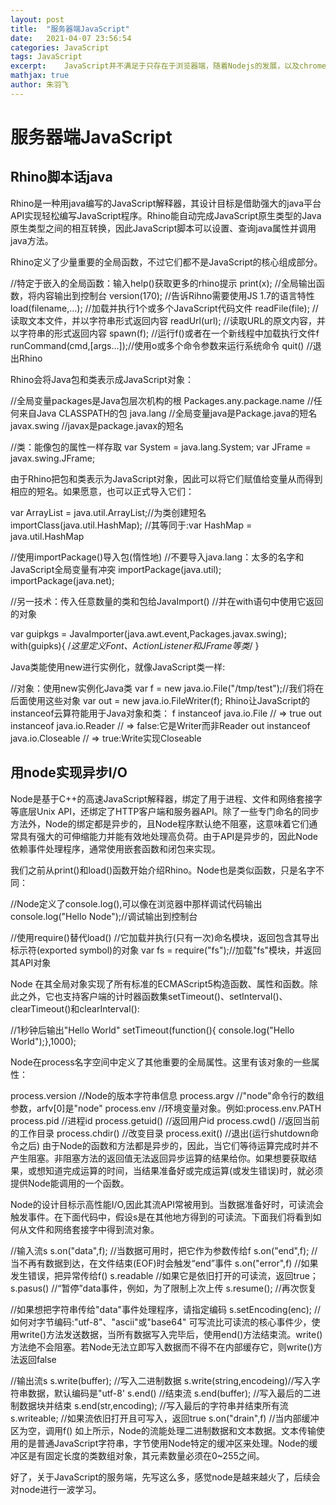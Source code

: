 ```yaml
---
layout: post
title:  "服务器端JavaScript"
date:   2021-04-07 23:56:54
categories: JavaScript
tags: JavaScript
excerpt:	JavaScript并不满足于只存在于浏览器端，随着Nodejs的发展，以及chromev8引擎在后台服务器端的应用，使得JavaScript逐渐活跃于服务器端
mathjax: true
author:	朱羽飞
---
```


 

# 服务器端JavaScript

## Rhino脚本话java

Rhino是一种用java编写的JavaScript解释器，其设计目标是借助强大的java平台API实现轻松编写JavaScript程序。Rhino能自动完成JavaScript原生类型的Java原生类型之间的相互转换，因此JavaScript脚本可以设置、查询java属性并调用java方法。

Rhino定义了少量重要的全局函数，不过它们都不是JavaScript的核心组成部分。

 //特定于嵌入的全局函数：输入help()获取更多的rhino提示
 print(x);    //全局输出函数，将内容输出到控制台
 version(170);   //告诉Rihno需要使用JS 1.7的语言特性
 load(filename,...);  //加载并执行1个或多个JavaScript代码文件
 readFile(file);   //读取文本文件，并以字符串形式返回内容
 readUrl(url);   //读取URL的原文内容，并以字符串的形式返回内容
 spawn(f);      //运行f()或者在一个新线程中加载执行文件f
 runCommand(cmd,[args...]);//使用o或多个命令参数来运行系统命令
 quit()     //退出Rhino

Rhino会将Java包和类表示成JavaScript对象：

 //全局变量packages是Java包层次机构的根
 Packages.any.package.name  //任何来自Java CLASSPATH的包
 java.lang     //全局变量java是Package.java的短名
 javax.swing    //javax是package.javax的短名

 //类：能像包的属性一样存取
 var System = java.lang.System;
 var JFrame = javax.swing.JFrame;

由于Rhino把包和类表示为JavaScript对象，因此可以将它们赋值给变量从而得到相应的短名。如果愿意，也可以正式导入它们：

 var ArrayList = java.util.ArrayList;//为类创建短名
 importClass(java.util.HashMap);  //其等同于:var HashMap = java.util.HashMap

 //使用importPackage()导入包(惰性地)
 //不要导入java.lang：太多的名字和JavaScript全局变量有冲突
 importPackage(java.util);
 importPackage(java.net);

 //另一技术：传入任意数量的类和包给JavaImport()
 //并在with语句中使用它返回的对象

 var guipkgs = JavaImporter(java.awt.event,Packages.javax.swing);
 with(guipks){
  /*这里定义Font、ActionListener和JFrame等类*/
 }

 Java类能使用new进行实例化，就像JavaScript类一样:

 //对象：使用new实例化Java类
 var f = new java.io.File("/tmp/test");//我们将在后面使用这些对象
 var out = new java.io.FileWriter(f);
Rhino让JavaScript的instanceof云算符能用于Java对象和类：
 f instanceof java.io.File   // => true
 out instanceof java.io.Reader  // => false:它是Writer而非Reader
 out instanceof java.io.Closeable // => true:Write实现Closeable

## 用node实现异步I/O

Node是基于C++的高速JavaScript解释器，绑定了用于进程、文件和网络套接字等底层Unix API，还绑定了HTTP客户端和服务器API。除了一些专门命名的同步方法外，Node的绑定都是异步的，且Node程序默认绝不阻塞，这意味着它们通常具有强大的可伸缩能力并能有效地处理高负荷。由于API是异步的，因此Node依赖事件处理程序，通常使用嵌套函数和闭包来实现。

我们之前从print()和load()函数开始介绍Rhino。Node也是类似函数，只是名字不同：

 //Node定义了console.log(),可以像在浏览器中那样调试代码输出
 console.log("Hello Node");//调试输出到控制台

 //使用require()替代load()
 //它加载并执行(只有一次)命名模块，返回包含其导出标示符(exported symbol)的对象
 var fs = require("fs");//加载"fs"模块，并返回其API对象

Node 在其全局对象实现了所有标准的ECMAScript5构造函数、属性和函数。除此之外，它也支持客户端的计时器函数集setTimeout()、setInterval()、clearTimeout()和clearInterval():

 //1秒钟后输出"Hello World"
 setTimeout(function(){ console.log("Hello World");},1000);

Node在process名字空间中定义了其他重要的全局属性。这里有该对象的一些属性：

 process.version  //Node的版本字符串信息
 process.argv //"node"命令行的数组参数，arfv[0]是"node"
 process.env  //环境变量对象。例如:process.env.PATH
 process.pid  //进程id
 process.getuid() //返回用户id
 process.cwd() //返回当前的工作目录
 process.chdir() //改变目录
 process.exit() //退出(运行shutdown命令之后)
由于Node的函数和方法都是异步的，因此，当它们等待运算完成时并不产生阻塞。非阻塞方法的返回值无法返回异步运算的结果给你。如果想要获取结果，或想知道完成运算的时间，当结果准备好或完成运算(或发生错误)时，就必须提供Node能调用的一个函数。

Node的设计目标示高性能I/O,因此其流API常被用到。当数据准备好时，可读流会触发事件。在下面代码中，假设s是在其他地方得到的可读流。下面我们将看到如何从文件和网络套接字中得到流对象。

 //输入流s
 s.on("data",f);  //当数据可用时，把它作为参数传给f
 s.on("end",f); //当不再有数据到达，在文件结束(EOF)时会触发“end”事件
 s.on("error",f) //如果发生错误，把异常传给f()
 s.readable  //如果它是依旧打开的可读流，返回true；
 s.pasus()  //“暂停”data事件，例如，为了限制上次上传
 s.resume();  //再次恢复

 //如果想把字符串传给"data"事件处理程序，请指定编码
 s.setEncoding(enc);  //如何对字节编码:"utf-8"、"ascii"或"base64"
可写流比可读流的核心事件少，使用write()方法发送数据，当所有数据写入完毕后，使用end()方法结束流。write()方法绝不会阻塞。若Node无法立即写入数据而不得不在内部缓存它，则write()方法返回false

 //输出流s
 s.write(buffer);  //写入二进制数据
 s.write(string,encodeing)//写入字符串数据，默认编码是"utf-8'
 s.end()     //结束流
 s.end(buffer);   //写入最后的二进制数据块并结束
 s.end(str,encoding); //写入最后的字符串并结束所有流
 s.writeable;   //如果流依旧打开且可写入，返回true
 s.on("drain",f)   //当内部缓冲区为空，调用f()
如上所示，Node的流能处理二进制数据和文本数据。文本传输使用的是普通JavaScript字符串，字节使用Node特定的缓冲区来处理。Node的缓冲区是有固定长度的类数组对象，其元素数量必须在0~255之间。

好了，关于JavaScript的服务端，先写这么多，感觉node是越来越火了，后续会对node进行一波学习。
